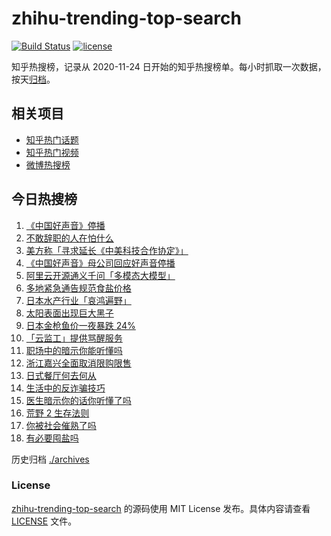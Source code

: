 # zhihu-trending-top-search

[![Build Status](https://github.com/justjavac/zhihu-trending-top-search/workflows/ci/badge.svg?branch=main)](https://github.com/justjavac/zhihu-trending-top-search/actions)
[![license](https://img.shields.io/github/license/justjavac/zhihu-trending-top-search)](https://github.com/justjavac/zhihu-trending-top-search/blob/main/LICENSE)

知乎热搜榜，记录从 2020-11-24 日开始的知乎热搜榜单。每小时抓取一次数据，按天[归档](./archives)。

## 相关项目

- [知乎热门话题](https://github.com/justjavac/zhihu-trending-hot-questions)
- [知乎热门视频](https://github.com/justjavac/zhihu-trending-hot-video)
- [微博热搜榜](https://github.com/justjavac/weibo-trending-hot-search)

## 今日热搜榜

<!-- BEGIN -->
<!-- 最后更新时间 Sat Aug 26 2023 21:06:29 GMT+0800 (China Standard Time) -->

1. [《中国好声音》停播](https://www.zhihu.com/search?q=%E3%80%8A%E4%B8%AD%E5%9B%BD%E5%A5%BD%E5%A3%B0%E9%9F%B3%E3%80%8B%E5%81%9C%E6%92%AD)
1. [不敢辞职的人在怕什么](https://www.zhihu.com/search?q=%E4%B8%8D%E6%95%A2%E8%BE%9E%E8%81%8C%E7%9A%84%E4%BA%BA%E5%9C%A8%E6%80%95%E4%BB%80%E4%B9%88)
1. [美方称「寻求延长《中美科技合作协定》」](https://www.zhihu.com/search?q=%09%E7%BE%8E%E6%96%B9%E7%A7%B0%E3%80%8C%E5%AF%BB%E6%B1%82%E5%BB%B6%E9%95%BF%E3%80%8A%E4%B8%AD%E7%BE%8E%E7%A7%91%E6%8A%80%E5%90%88%E4%BD%9C%E5%8D%8F%E5%AE%9A%E3%80%8B%E3%80%8D)
1. [《中国好声音》母公司回应好声音停播](https://www.zhihu.com/search?q=%E3%80%8A%E4%B8%AD%E5%9B%BD%E5%A5%BD%E5%A3%B0%E9%9F%B3%E3%80%8B%E6%AF%8D%E5%85%AC%E5%8F%B8%E5%9B%9E%E5%BA%94%E5%A5%BD%E5%A3%B0%E9%9F%B3%E5%81%9C%E6%92%AD)
1. [阿里云开源通义千问「多模态大模型」](https://www.zhihu.com/search?q=%E9%98%BF%E9%87%8C%E4%BA%91%E5%BC%80%E6%BA%90%E9%80%9A%E4%B9%89%E5%8D%83%E9%97%AE%E3%80%8C%E5%A4%9A%E6%A8%A1%E6%80%81%E5%A4%A7%E6%A8%A1%E5%9E%8B%E3%80%8D)
1. [多地紧急通告规范食盐价格](https://www.zhihu.com/search?q=%E5%A4%9A%E5%9C%B0%E7%B4%A7%E6%80%A5%E9%80%9A%E5%91%8A%E8%A7%84%E8%8C%83%E9%A3%9F%E7%9B%90%E4%BB%B7%E6%A0%BC)
1. [日本水产行业「哀鸿遍野」](https://www.zhihu.com/search?q=%E6%97%A5%E6%9C%AC%E6%B0%B4%E4%BA%A7%E8%A1%8C%E4%B8%9A%E3%80%8C%E5%93%80%E9%B8%BF%E9%81%8D%E9%87%8E%E3%80%8D)
1. [太阳表面出现巨大黑子](https://www.zhihu.com/search?q=%E5%A4%AA%E9%98%B3%E8%A1%A8%E9%9D%A2%E5%87%BA%E7%8E%B0%E5%B7%A8%E5%A4%A7%E9%BB%91%E5%AD%90)
1. [日本金枪鱼价一夜暴跌 24%](https://www.zhihu.com/search?q=%E6%97%A5%E6%9C%AC%E9%87%91%E6%9E%AA%E9%B1%BC%E4%BB%B7%E4%B8%80%E5%A4%9C%E6%9A%B4%E8%B7%8C%2024%25)
1. [「云监工」提供骂醒服务](https://www.zhihu.com/search?q=%E3%80%8C%E4%BA%91%E7%9B%91%E5%B7%A5%E3%80%8D%E6%8F%90%E4%BE%9B%E9%AA%82%E9%86%92%E6%9C%8D%E5%8A%A1)
1. [职场中的暗示你能听懂吗](https://www.zhihu.com/search?q=%E8%81%8C%E5%9C%BA%E4%B8%AD%E7%9A%84%E6%9A%97%E7%A4%BA%E4%BD%A0%E8%83%BD%E5%90%AC%E6%87%82%E5%90%97)
1. [浙江嘉兴全面取消限购限售](https://www.zhihu.com/search?q=%E6%B5%99%E6%B1%9F%E5%98%89%E5%85%B4%E5%85%A8%E9%9D%A2%E5%8F%96%E6%B6%88%E9%99%90%E8%B4%AD%E9%99%90%E5%94%AE)
1. [日式餐厅何去何从](https://www.zhihu.com/search?q=%E6%97%A5%E5%BC%8F%E9%A4%90%E5%8E%85%E4%BD%95%E5%8E%BB%E4%BD%95%E4%BB%8E)
1. [生活中的反诈骗技巧](https://www.zhihu.com/search?q=%E7%94%9F%E6%B4%BB%E4%B8%AD%E7%9A%84%E5%8F%8D%E8%AF%88%E9%AA%97%E6%8A%80%E5%B7%A7)
1. [医生暗示你的话你听懂了吗](https://www.zhihu.com/search?q=%E5%8C%BB%E7%94%9F%E6%9A%97%E7%A4%BA%E4%BD%A0%E7%9A%84%E8%AF%9D%E4%BD%A0%E5%90%AC%E6%87%82%E4%BA%86%E5%90%97)
1. [荒野 2 生存法则](https://www.zhihu.com/search?q=%E8%8D%92%E9%87%8E%202%20%E7%94%9F%E5%AD%98%E6%B3%95%E5%88%99)
1. [你被社会催熟了吗](https://www.zhihu.com/search?q=%E4%BD%A0%E8%A2%AB%E7%A4%BE%E4%BC%9A%E5%82%AC%E7%86%9F%E4%BA%86%E5%90%97)
1. [有必要囤盐吗](https://www.zhihu.com/search?q=%E6%9C%89%E5%BF%85%E8%A6%81%E5%9B%A4%E7%9B%90%E5%90%97)

<!-- END -->

历史归档 [./archives](./archives)

### License

[zhihu-trending-top-search](https://github.com/justjavac/zhihu-trending-top-search) 的源码使用 MIT License
发布。具体内容请查看 [LICENSE](./LICENSE) 文件。
